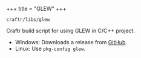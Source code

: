 +++
title = "GLEW"
+++

`craftr/libs/glew`

Craftr build script for using GLEW in C/C++ project.

  [0]: https://github.com/nigels-com/glew/releases

* Windows: Downloads a release from [GitHub][0].
* Linux: Use `pkg-config glew`.
